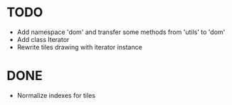 # TODO

 * Add namespace 'dom' and transfer some methods from 'utils' to 'dom'
 * Add class Iterator
 * Rewrite tiles drawing with iterator instance
 
# DONE

 * Normalize indexes for tiles